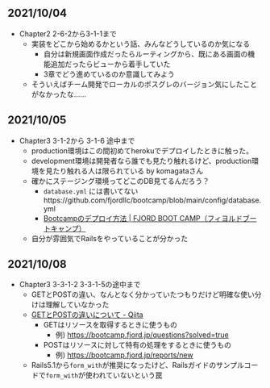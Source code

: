 ## 2021/10/04
- Chapter2 2-6-2から3-1-1まで
    - 実装をどこから始めるかという話、みんなどうしているのか気になる
        - 自分は新規画面作成だったらルーティングから、既にある画面の機能追加だったらビューから着手していた
        - 3章でどう進めているのか意識してみよう
    - そういえばチーム開発でローカルのポスグレのバージョン気にしたことがなかったな……

## 2021/10/05
- Chapter3 3-1-2から 3-1-6 途中まで
    - production環境はこの間初めてherokuでデプロイしたときに触った。
    - development環境は開発者なら誰でも見たり触れるけど、production環境を見たり触れる人は限られている by komagataさん
    - 確かにステージング環境ってどこのDB見てるんだろう？
        - `database.yml` には書いてないhttps://github.com/fjordllc/bootcamp/blob/main/config/database.yml
        - [Bootcampのデプロイ方法 \| FJORD BOOT CAMP（フィヨルドブートキャンプ）](https://bootcamp.fjord.jp/pages/133)
    - 自分が雰囲気でRailsをやっていることが分かった

## 2021/10/08
- Chapter3 3-3-1-2 3-3-1-5の途中まで
    - GETとPOSTの違い、なんとなく分かっていたつもりだけど明確な使い分けは理解していなかった
    - [GETとPOSTの違いについて \- Qiita](https://qiita.com/kanataxa/items/522efb74421255f0e0a1#%E4%BD%BF%E7%94%A8%E7%94%A8%E9%80%94)
        - GETはリソースを取得するときに使うもの
            - 例) https://bootcamp.fjord.jp/questions?solved=true
        - POSTはリソースに対して特有の処理をするときに使うもの
            - 例) https://bootcamp.fjord.jp/reports/new
    - Rails5.1から`form_with`が推奨になったけど、Railsガイドのサンプルコードで`form_with`が使われていないという罠
